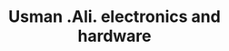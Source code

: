---
title: "Usman .Ali. electronics and hardware"
url: /khrchy/usman-ali-electronics-and-hardware/
shop: Elektronik
---